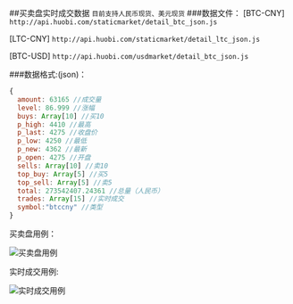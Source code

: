 ##买卖盘实时成交数据
`目前支持人民币现货、美元现货`
###数据文件：
[BTC-CNY] `http://api.huobi.com/staticmarket/detail_btc_json.js`

[LTC-CNY] `http://api.huobi.com/staticmarket/detail_ltc_json.js`

[BTC-USD] `http://api.huobi.com/usdmarket/detail_btc_json.js`

###数据格式:(json)：
```javascript
{
  amount: 63165 //成交量
  level: 86.999 //涨幅
  buys: Array[10] //买10
  p_high: 4410 //最高
  p_last: 4275 //收盘价
  p_low: 4250 //最低
  p_new: 4362 //最新
  p_open: 4275 //开盘
  sells: Array[10] //卖10
  top_buy: Array[5] //买5
  top_sell: Array[5] //卖5 
  total: 273542407.24361 //总量（人民币） 
  trades: Array[15] //实时成交
  symbol:"btccny" //类型
}
```

买卖盘用例：

![买卖盘用例 ]( https://static.huobi.com/img/help/market_help_img3.png )

实时成交用例:

![实时成交用例 ]( https://static.huobi.com/img/help/market_help_img4.png )
